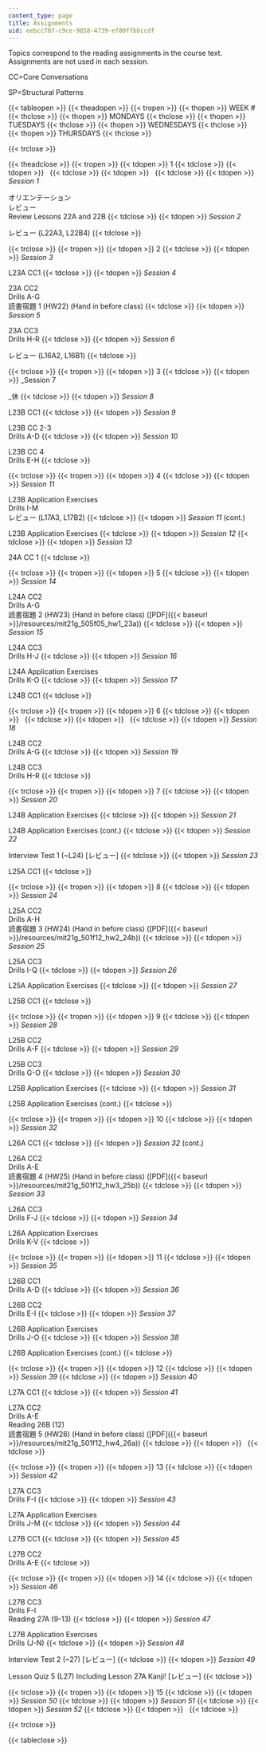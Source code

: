 ```yaml
---
content_type: page
title: Assignments
uid: eebcc707-c9ce-9858-4739-ef80ffbbccdf
---
```


Topics correspond to the reading assignments in the course text. Assignments are not used in each session.

CC=Core Conversations

SP=Structural Patterns

{{< tableopen >}}
{{< theadopen >}}
{{< tropen >}}
{{< thopen >}}
WEEK #
{{< thclose >}}
{{< thopen >}}
MONDAYS
{{< thclose >}}
{{< thopen >}}
TUESDAYS
{{< thclose >}}
{{< thopen >}}
WEDNESDAYS
{{< thclose >}}
{{< thopen >}}
THURSDAYS
{{< thclose >}}

{{< trclose >}}

{{< theadclose >}}
{{< tropen >}}
{{< tdopen >}}
1
{{< tdclose >}}
{{< tdopen >}}
 
{{< tdclose >}}
{{< tdopen >}}
 
{{< tdclose >}}
{{< tdopen >}}
_Session 1_  
  
オリエンテーション  
レビュー  
Review Lessons 22A and 22B
{{< tdclose >}}
{{< tdopen >}}
_Session 2_  
  
レビュー (L22A3, L22B4)
{{< tdclose >}}

{{< trclose >}}
{{< tropen >}}
{{< tdopen >}}
2
{{< tdclose >}}
{{< tdopen >}}
_Session 3_  
  
L23A CC1
{{< tdclose >}}
{{< tdopen >}}
_Session 4_  
  
23A CC2  
Drills A-G  
読書宿題 1 (HW22) (Hand in before class)
{{< tdclose >}}
{{< tdopen >}}
_Session 5_  
  
23A CC3  
Drills H-R
{{< tdclose >}}
{{< tdopen >}}
_Session 6_  
  
レビュー (L16A2, L16B1)
{{< tdclose >}}

{{< trclose >}}
{{< tropen >}}
{{< tdopen >}}
3
{{< tdclose >}}
{{< tdopen >}}
_Session 7  
  
_休
{{< tdclose >}}
{{< tdopen >}}
_Session 8_  
  
L23B CC1
{{< tdclose >}}
{{< tdopen >}}
_Session 9_  
  
L23B CC 2-3  
Drills A-D
{{< tdclose >}}
{{< tdopen >}}
_Session 10_  
  
L23B CC 4  
Drills E-H
{{< tdclose >}}

{{< trclose >}}
{{< tropen >}}
{{< tdopen >}}
4
{{< tdclose >}}
{{< tdopen >}}
_Session 11_  
  
L23B Application Exercises  
Drills I-M  
レビュー (L17A3, L17B2)
{{< tdclose >}}
{{< tdopen >}}
_Session 11_ (cont.)  
  
L23B Application Exercises
{{< tdclose >}}
{{< tdopen >}}
_Session 12_
{{< tdclose >}}
{{< tdopen >}}
_Session 13_  
  
24A CC 1
{{< tdclose >}}

{{< trclose >}}
{{< tropen >}}
{{< tdopen >}}
5
{{< tdclose >}}
{{< tdopen >}}
_Session 14_  
  
L24A CC2  
Drills A-G  
読書宿題 2 (HW23) (Hand in before class) ([PDF]({{< baseurl >}}/resources/mit21g_505f05_hw1_23a))
{{< tdclose >}}
{{< tdopen >}}
_Session 15_  
  
L24A CC3  
Drills H-J
{{< tdclose >}}
{{< tdopen >}}
_Session 16_  
  
L24A Application Exercises  
Drills K-O
{{< tdclose >}}
{{< tdopen >}}
_Session 17_  
  
L24B CC1
{{< tdclose >}}

{{< trclose >}}
{{< tropen >}}
{{< tdopen >}}
6
{{< tdclose >}}
{{< tdopen >}}
 
{{< tdclose >}}
{{< tdopen >}}
 
{{< tdclose >}}
{{< tdopen >}}
_Session 18_  
  
L24B CC2  
Drills A-G
{{< tdclose >}}
{{< tdopen >}}
_Session 19_  
  
L24B CC3  
Drills H-R
{{< tdclose >}}

{{< trclose >}}
{{< tropen >}}
{{< tdopen >}}
7
{{< tdclose >}}
{{< tdopen >}}
_Session 20_  
  
L24B Application Exercises
{{< tdclose >}}
{{< tdopen >}}
_Session 21_  
  
L24B Application Exercises (cont.)
{{< tdclose >}}
{{< tdopen >}}
_Session 22_  
  
Interview Test 1 (~L24) \[レビュー\]
{{< tdclose >}}
{{< tdopen >}}
_Session 23_  
  
L25A CC1
{{< tdclose >}}

{{< trclose >}}
{{< tropen >}}
{{< tdopen >}}
8
{{< tdclose >}}
{{< tdopen >}}
_Session 24_  
  
L25A CC2  
Drills A-H  
読書宿題 3 (HW24) (Hand in before class) ([PDF]({{< baseurl >}}/resources/mit21g_501f12_hw2_24b))
{{< tdclose >}}
{{< tdopen >}}
_Session 25_  
  
L25A CC3  
Drills I-Q
{{< tdclose >}}
{{< tdopen >}}
_Session 26_  
  
L25A Application Exercises
{{< tdclose >}}
{{< tdopen >}}
_Session 27_  
  
L25B CC1
{{< tdclose >}}

{{< trclose >}}
{{< tropen >}}
{{< tdopen >}}
9
{{< tdclose >}}
{{< tdopen >}}
_Session 28_  
  
L25B CC2  
Drills A-F
{{< tdclose >}}
{{< tdopen >}}
_Session 29_  
  
L25B CC3  
Drills G-O
{{< tdclose >}}
{{< tdopen >}}
_Session 30_  
  
L25B Application Exercises
{{< tdclose >}}
{{< tdopen >}}
_Session 31_  
  
L25B Application Exercises (cont.)
{{< tdclose >}}

{{< trclose >}}
{{< tropen >}}
{{< tdopen >}}
10
{{< tdclose >}}
{{< tdopen >}}
_Session 32_  
  
L26A CC1
{{< tdclose >}}
{{< tdopen >}}
_Session 32_ (cont.)  
  
L26A CC2  
Drills A-E  
読書宿題 4 (HW25) (Hand in before class) ([PDF]({{< baseurl >}}/resources/mit21g_501f12_hw3_25b))
{{< tdclose >}}
{{< tdopen >}}
_Session 33_  
  
L26A CC3  
Drills F-J
{{< tdclose >}}
{{< tdopen >}}
_Session 34_  
  
L26A Application Exercises  
Drills K-V
{{< tdclose >}}

{{< trclose >}}
{{< tropen >}}
{{< tdopen >}}
11
{{< tdclose >}}
{{< tdopen >}}
_Session 35_  
  
L26B CC1  
Drills A-D
{{< tdclose >}}
{{< tdopen >}}
_Session 36_  
  
L26B CC2  
Drills E-I
{{< tdclose >}}
{{< tdopen >}}
_Session 37_  
  
L26B Application Exercises  
Drills J-O
{{< tdclose >}}
{{< tdopen >}}
_Session 38_  
  
L26B Application Exercises (cont.)
{{< tdclose >}}

{{< trclose >}}
{{< tropen >}}
{{< tdopen >}}
12
{{< tdclose >}}
{{< tdopen >}}
_Session 39_
{{< tdclose >}}
{{< tdopen >}}
_Session 40_  
  
L27A CC1
{{< tdclose >}}
{{< tdopen >}}
_Session 41_  
  
L27A CC2  
Drills A-E  
Reading 26B (12)  
読書宿題 5 (HW26) (Hand in before class) ([PDF]({{< baseurl >}}/resources/mit21g_501f12_hw4_26a))
{{< tdclose >}}
{{< tdopen >}}
 
{{< tdclose >}}

{{< trclose >}}
{{< tropen >}}
{{< tdopen >}}
13
{{< tdclose >}}
{{< tdopen >}}
_Session 42_  
  
L27A CC3  
Drills F-I
{{< tdclose >}}
{{< tdopen >}}
_Session 43_  
  
L27A Application Exercises  
Drills J-M
{{< tdclose >}}
{{< tdopen >}}
_Session 44_  
  
L27B CC1
{{< tdclose >}}
{{< tdopen >}}
_Session 45_  
  
L27B CC2  
Drills A-E
{{< tdclose >}}

{{< trclose >}}
{{< tropen >}}
{{< tdopen >}}
14
{{< tdclose >}}
{{< tdopen >}}
_Session 46_  
  
L27B CC3  
Drills F-I  
Reading 27A (9-13)
{{< tdclose >}}
{{< tdopen >}}
_Session 47_  
  
L27B Application Exercises  
Drills (J-N)
{{< tdclose >}}
{{< tdopen >}}
_Session 48_  
  
Interview Test 2 (~27) \[レビュー\]
{{< tdclose >}}
{{< tdopen >}}
_Session 49_  
  
Lesson Quiz 5 (L27) Including Lesson 27A Kanji! \[レビュー\]
{{< tdclose >}}

{{< trclose >}}
{{< tropen >}}
{{< tdopen >}}
15
{{< tdclose >}}
{{< tdopen >}}
_Session 50_
{{< tdclose >}}
{{< tdopen >}}
_Session 51_
{{< tdclose >}}
{{< tdopen >}}
_Session 52_
{{< tdclose >}}
{{< tdopen >}}
 
{{< tdclose >}}

{{< trclose >}}

{{< tableclose >}}